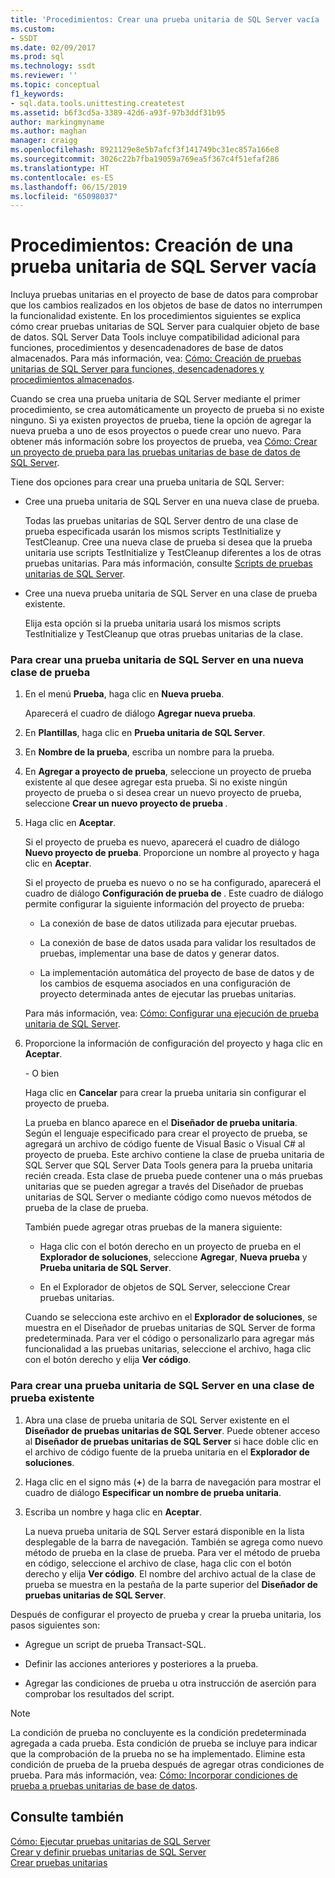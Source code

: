 ```yaml
---
title: 'Procedimientos: Crear una prueba unitaria de SQL Server vacía | Microsoft Docs'
ms.custom:
- SSDT
ms.date: 02/09/2017
ms.prod: sql
ms.technology: ssdt
ms.reviewer: ''
ms.topic: conceptual
f1_keywords:
- sql.data.tools.unittesting.createtest
ms.assetid: b6f3cd5a-3389-42d6-a93f-97b3ddf31b95
author: markingmyname
ms.author: maghan
manager: craigg
ms.openlocfilehash: 8921129e8e5b7afcf3f141749bc31ec857a166e8
ms.sourcegitcommit: 3026c22b7fba19059a769ea5f367c4f51efaf286
ms.translationtype: HT
ms.contentlocale: es-ES
ms.lasthandoff: 06/15/2019
ms.locfileid: "65098037"
---
```

# <a name="how-to-create-an-empty-sql-server-unit-test"></a>Procedimientos: Creación de una prueba unitaria de SQL Server vacía
Incluya pruebas unitarias en el proyecto de base de datos para comprobar que los cambios realizados en los objetos de base de datos no interrumpen la funcionalidad existente. En los procedimientos siguientes se explica cómo crear pruebas unitarias de SQL Server para cualquier objeto de base de datos. SQL Server Data Tools incluye compatibilidad adicional para funciones, procedimientos y desencadenadores de base de datos almacenados. Para más información, vea: [Cómo: Creación de pruebas unitarias de SQL Server para funciones, desencadenadores y procedimientos almacenados](../ssdt/how-to-create-unit-tests-for-functions-triggers-stored-procedures.md).  
  
Cuando se crea una prueba unitaria de SQL Server mediante el primer procedimiento, se crea automáticamente un proyecto de prueba si no existe ninguno. Si ya existen proyectos de prueba, tiene la opción de agregar la nueva prueba a uno de esos proyectos o puede crear uno nuevo. Para obtener más información sobre los proyectos de prueba, vea [ Cómo: Crear un proyecto de prueba para las pruebas unitarias de base de datos de SQL Server](../ssdt/how-to-create-a-test-project-for-sql-server-database-unit-testing.md).  
  
Tiene dos opciones para crear una prueba unitaria de SQL Server:  
  
-   Cree una prueba unitaria de SQL Server en una nueva clase de prueba.  
  
    Todas las pruebas unitarias de SQL Server dentro de una clase de prueba especificada usarán los mismos scripts TestInitialize y TestCleanup. Cree una nueva clase de prueba si desea que la prueba unitaria use scripts TestInitialize y TestCleanup diferentes a los de otras pruebas unitarias. Para más información, consulte [Scripts de pruebas unitarias de SQL Server](../ssdt/scripts-in-sql-server-unit-tests.md).  
  
-   Cree una nueva prueba unitaria de SQL Server en una clase de prueba existente.  
  
    Elija esta opción si la prueba unitaria usará los mismos scripts TestInitialize y TestCleanup que otras pruebas unitarias de la clase.  
  
### <a name="to-create-a-sql-server-unit-test-inside-a-new-test-class"></a>Para crear una prueba unitaria de SQL Server en una nueva clase de prueba  
  
1.  En el menú **Prueba**, haga clic en **Nueva prueba**.  
  
    Aparecerá el cuadro de diálogo **Agregar nueva prueba**.  
  
2.  En **Plantillas**, haga clic en **Prueba unitaria de SQL Server**.  
  
3.  En **Nombre de la prueba**, escriba un nombre para la prueba.  
  
4.  En **Agregar a proyecto de prueba**, seleccione un proyecto de prueba existente al que desee agregar esta prueba. Si no existe ningún proyecto de prueba o si desea crear un nuevo proyecto de prueba, seleccione **Crear un nuevo proyecto de prueba <language>**.  
  
5.  Haga clic en **Aceptar**.  
  
    Si el proyecto de prueba es nuevo, aparecerá el cuadro de diálogo **Nuevo proyecto de prueba**. Proporcione un nombre al proyecto y haga clic en **Aceptar**.  
  
    Si el proyecto de prueba es nuevo o no se ha configurado, aparecerá el cuadro de diálogo **Configuración de prueba de <ProjectName>**. Este cuadro de diálogo permite configurar la siguiente información del proyecto de prueba:  
  
    -   La conexión de base de datos utilizada para ejecutar pruebas.  
  
    -   La conexión de base de datos usada para validar los resultados de pruebas, implementar una base de datos y generar datos.  
  
    -   La implementación automática del proyecto de base de datos y de los cambios de esquema asociados en una configuración de proyecto determinada antes de ejecutar las pruebas unitarias.  
  
    Para más información, vea: [Cómo: Configurar una ejecución de prueba unitaria de SQL Server](../ssdt/how-to-configure-sql-server-unit-test-execution.md).  
  
6.  Proporcione la información de configuración del proyecto y haga clic en **Aceptar**.  
  
    \- O bien  
  
    Haga clic en **Cancelar** para crear la prueba unitaria sin configurar el proyecto de prueba.  
  
    La prueba en blanco aparece en el **Diseñador de prueba unitaria**. Según el lenguaje especificado para crear el proyecto de prueba, se agregará un archivo de código fuente de Visual Basic o Visual C\# al proyecto de prueba. Este archivo contiene la clase de prueba unitaria de SQL Server que SQL Server Data Tools genera para la prueba unitaria recién creada. Esta clase de prueba puede contener una o más pruebas unitarias que se pueden agregar a través del Diseñador de pruebas unitarias de SQL Server o mediante código como nuevos métodos de prueba de la clase de prueba.  
  
    También puede agregar otras pruebas de la manera siguiente:  
  
    -   Haga clic con el botón derecho en un proyecto de prueba en el **Explorador de soluciones**, seleccione **Agregar**, **Nueva prueba** y **Prueba unitaria de SQL Server**.  
  
    -   En el Explorador de objetos de SQL Server, seleccione Crear pruebas unitarias.  
  
    Cuando se selecciona este archivo en el **Explorador de soluciones**, se muestra en el Diseñador de pruebas unitarias de SQL Server de forma predeterminada. Para ver el código o personalizarlo para agregar más funcionalidad a las pruebas unitarias, seleccione el archivo, haga clic con el botón derecho y elija **Ver código**.  
  
### <a name="to-create-a-sql-server-unit-test-inside-an-existing-test-class"></a>Para crear una prueba unitaria de SQL Server en una clase de prueba existente  
  
1.  Abra una clase de prueba unitaria de SQL Server existente en el **Diseñador de pruebas unitarias de SQL Server**. Puede obtener acceso al **Diseñador de pruebas unitarias de SQL Server** si hace doble clic en el archivo de código fuente de la prueba unitaria en el **Explorador de soluciones**.  
  
2.  Haga clic en el signo más (**+**) de la barra de navegación para mostrar el cuadro de diálogo **Especificar un nombre de prueba unitaria**.  
  
3.  Escriba un nombre y haga clic en **Aceptar**.  
  
    La nueva prueba unitaria de SQL Server estará disponible en la lista desplegable de la barra de navegación. También se agrega como nuevo método de prueba en la clase de prueba. Para ver el método de prueba en código, seleccione el archivo de clase, haga clic con el botón derecho y elija **Ver código**. El nombre del archivo actual de la clase de prueba se muestra en la pestaña de la parte superior del **Diseñador de pruebas unitarias de SQL Server**.  
  
Después de configurar el proyecto de prueba y crear la prueba unitaria, los pasos siguientes son:  
  
-   Agregue un script de prueba Transact\-SQL.  
  
-   Definir las acciones anteriores y posteriores a la prueba.  
  
-   Agregar las condiciones de prueba u otra instrucción de aserción para comprobar los resultados del script.  
  
> [!NOTE]  
> La condición de prueba no concluyente es la condición predeterminada agregada a cada prueba. Esta condición de prueba se incluye para indicar que la comprobación de la prueba no se ha implementado. Elimine esta condición de prueba de la prueba después de agregar otras condiciones de prueba. Para más información, vea: [Cómo: Incorporar condiciones de prueba a pruebas unitarias de base de datos](https://msdn.microsoft.com/library/aa833242(VS.100).aspx).  
  
## <a name="see-also"></a>Consulte también  
[Cómo: Ejecutar pruebas unitarias de SQL Server](../ssdt/how-to-run-sql-server-unit-tests.md)  
[Crear y definir pruebas unitarias de SQL Server](../ssdt/creating-and-defining-sql-server-unit-tests.md)  
[Crear pruebas unitarias](https://msdn.microsoft.com/library/ms182523(VS.90).aspx)  
  
